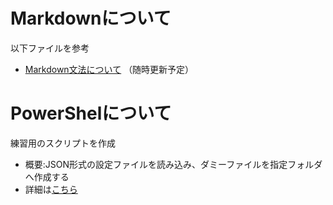 # Markdownについて
以下ファイルを参考
- [Markdown文法について][Markdown] （随時更新予定）

[Markdown]: ./Markdown文法について.md

# PowerShelについて
練習用のスクリプトを作成
- 概要:JSON形式の設定ファイルを読み込み、ダミーファイルを指定フォルダへ作成する
- 詳細は[こちら](./ダミーファイル作成スクリプト.md)
